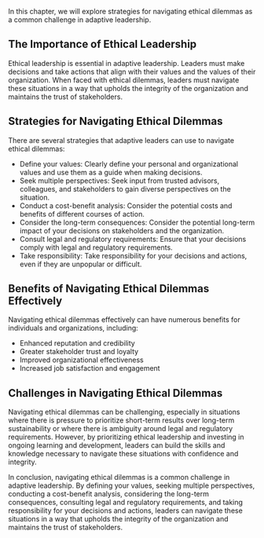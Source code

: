 
In this chapter, we will explore strategies for navigating ethical dilemmas as a common challenge in adaptive leadership.

The Importance of Ethical Leadership
------------------------------------

Ethical leadership is essential in adaptive leadership. Leaders must make decisions and take actions that align with their values and the values of their organization. When faced with ethical dilemmas, leaders must navigate these situations in a way that upholds the integrity of the organization and maintains the trust of stakeholders.

Strategies for Navigating Ethical Dilemmas
------------------------------------------

There are several strategies that adaptive leaders can use to navigate ethical dilemmas:

* Define your values: Clearly define your personal and organizational values and use them as a guide when making decisions.
* Seek multiple perspectives: Seek input from trusted advisors, colleagues, and stakeholders to gain diverse perspectives on the situation.
* Conduct a cost-benefit analysis: Consider the potential costs and benefits of different courses of action.
* Consider the long-term consequences: Consider the potential long-term impact of your decisions on stakeholders and the organization.
* Consult legal and regulatory requirements: Ensure that your decisions comply with legal and regulatory requirements.
* Take responsibility: Take responsibility for your decisions and actions, even if they are unpopular or difficult.

Benefits of Navigating Ethical Dilemmas Effectively
---------------------------------------------------

Navigating ethical dilemmas effectively can have numerous benefits for individuals and organizations, including:

* Enhanced reputation and credibility
* Greater stakeholder trust and loyalty
* Improved organizational effectiveness
* Increased job satisfaction and engagement

Challenges in Navigating Ethical Dilemmas
-----------------------------------------

Navigating ethical dilemmas can be challenging, especially in situations where there is pressure to prioritize short-term results over long-term sustainability or where there is ambiguity around legal and regulatory requirements. However, by prioritizing ethical leadership and investing in ongoing learning and development, leaders can build the skills and knowledge necessary to navigate these situations with confidence and integrity.

In conclusion, navigating ethical dilemmas is a common challenge in adaptive leadership. By defining your values, seeking multiple perspectives, conducting a cost-benefit analysis, considering the long-term consequences, consulting legal and regulatory requirements, and taking responsibility for your decisions and actions, leaders can navigate these situations in a way that upholds the integrity of the organization and maintains the trust of stakeholders.

